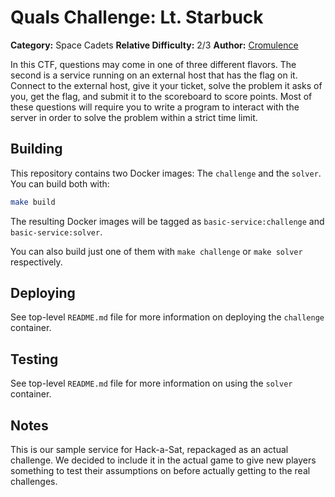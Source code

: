 # Quals Challenge: Lt. Starbuck #

**Category:** Space Cadets
**Relative Difficulty:** 2/3
**Author:** [Cromulence](https://cromulence.com/)

In this CTF, questions may come in one of three different flavors. The
second is a service running on an external host that has the flag on it.
Connect to the external host, give it your ticket, solve the problem it
asks of you, get the flag, and submit it to the scoreboard to score points.
Most of these questions will require you to write a program to interact
with the server in order to solve the problem within a strict time limit.


## Building ##

This repository contains two Docker images: The `challenge` and the `solver`.
You can build both with:

```sh
make build
```

The resulting Docker images will be tagged as `basic-service:challenge` and
`basic-service:solver`.

You can also build just one of them with `make challenge` or `make solver`
respectively.


## Deploying ##

See top-level `README.md` file for more information on deploying the
`challenge` container.


## Testing ##

See top-level `README.md` file for more information on using the `solver`
container.


## Notes ##

This is our sample service for Hack-a-Sat, repackaged as an actual challenge.
We decided to include it in the actual game to give new players something to
test their assumptions on before actually getting to the real challenges.
